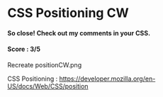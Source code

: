 # CSS Positioning CW
#### So close! Check out my comments in your CSS.
#### Score : 3/5
Recreate positionCW.png

CSS Positioning : https://developer.mozilla.org/en-US/docs/Web/CSS/position